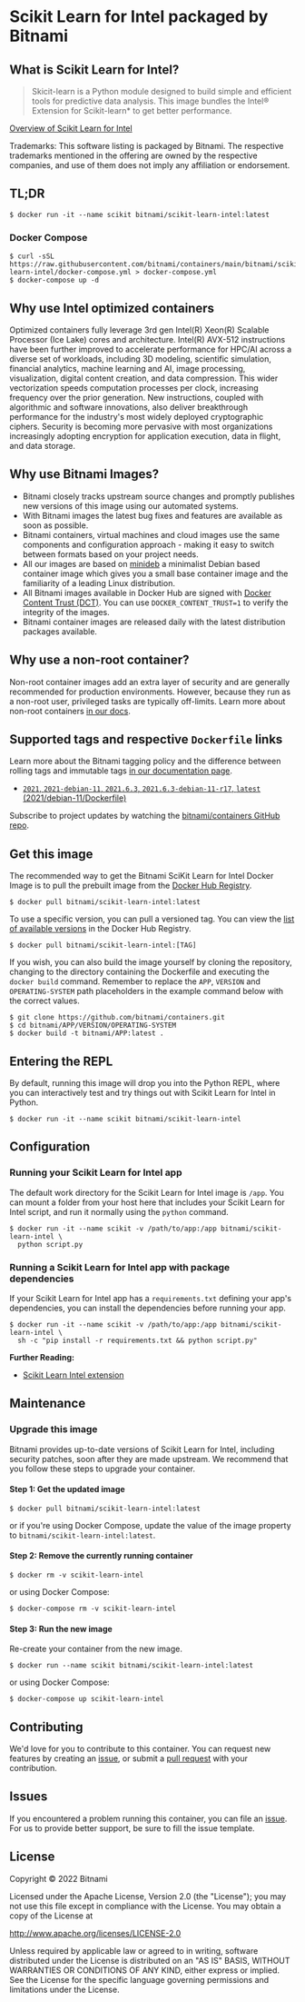 # Scikit Learn for Intel packaged by Bitnami

## What is Scikit Learn for Intel?

> Skicit-learn is a Python module designed to build simple and efficient tools for predictive data analysis. This image bundles the Intel&reg; Extension for Scikit-learn* to get better performance.

[Overview of Scikit Learn for Intel](https://github.com/intel/scikit-learn-intelex)

Trademarks: This software listing is packaged by Bitnami. The respective trademarks mentioned in the offering are owned by the respective companies, and use of them does not imply any affiliation or endorsement.

## TL;DR

```console
$ docker run -it --name scikit bitnami/scikit-learn-intel:latest
```

### Docker Compose

```console
$ curl -sSL https://raw.githubusercontent.com/bitnami/containers/main/bitnami/scikit-learn-intel/docker-compose.yml > docker-compose.yml
$ docker-compose up -d
```
## Why use Intel optimized containers

Optimized containers fully leverage 3rd gen Intel(R) Xeon(R) Scalable Processor (Ice Lake) cores and architecture. Intel(R) AVX-512 instructions have been further improved to accelerate performance for HPC/AI across a diverse set of workloads, including 3D modeling, scientific simulation, financial analytics, machine learning and AI, image processing, visualization, digital content creation, and data compression.  This wider vectorization speeds computation processes per clock, increasing frequency over the prior generation. New instructions, coupled with algorithmic and software innovations, also deliver breakthrough performance for the industry's most widely deployed cryptographic ciphers. Security is becoming more pervasive with most organizations increasingly adopting encryption for application execution, data in flight, and data storage.

## Why use Bitnami Images?

* Bitnami closely tracks upstream source changes and promptly publishes new versions of this image using our automated systems.
* With Bitnami images the latest bug fixes and features are available as soon as possible.
* Bitnami containers, virtual machines and cloud images use the same components and configuration approach - making it easy to switch between formats based on your project needs.
* All our images are based on [minideb](https://github.com/bitnami/minideb) a minimalist Debian based container image which gives you a small base container image and the familiarity of a leading Linux distribution.
* All Bitnami images available in Docker Hub are signed with [Docker Content Trust (DCT)](https://docs.docker.com/engine/security/trust/content_trust/). You can use `DOCKER_CONTENT_TRUST=1` to verify the integrity of the images.
* Bitnami container images are released daily with the latest distribution packages available.

## Why use a non-root container?

Non-root container images add an extra layer of security and are generally recommended for production environments. However, because they run as a non-root user, privileged tasks are typically off-limits. Learn more about non-root containers [in our docs](https://docs.bitnami.com/tutorials/work-with-non-root-containers/).

## Supported tags and respective `Dockerfile` links

Learn more about the Bitnami tagging policy and the difference between rolling tags and immutable tags [in our documentation page](https://docs.bitnami.com/tutorials/understand-rolling-tags-containers/).


* [`2021`, `2021-debian-11`, `2021.6.3`, `2021.6.3-debian-11-r17`, `latest` (2021/debian-11/Dockerfile)](https://github.com/bitnami/containers/blob/main/bitnami/scikit-learn-intel/2021/debian-11/Dockerfile)

Subscribe to project updates by watching the [bitnami/containers GitHub repo](https://github.com/bitnami/containers).

## Get this image

The recommended way to get the Bitnami SciKit Learn for Intel Docker Image is to pull the prebuilt image from the [Docker Hub Registry](https://hub.docker.com/r/bitnami/scikit-learn-intel).

```console
$ docker pull bitnami/scikit-learn-intel:latest
```

To use a specific version, you can pull a versioned tag. You can view the [list of available versions](https://hub.docker.com/r/bitnami/scikit-learn-intel/tags/) in the Docker Hub Registry.

```console
$ docker pull bitnami/scikit-learn-intel:[TAG]
```

If you wish, you can also build the image yourself by cloning the repository, changing to the directory containing the Dockerfile and executing the `docker build` command. Remember to replace the `APP`, `VERSION` and `OPERATING-SYSTEM` path placeholders in the example command below with the correct values.

```console
$ git clone https://github.com/bitnami/containers.git
$ cd bitnami/APP/VERSION/OPERATING-SYSTEM
$ docker build -t bitnami/APP:latest .
```

## Entering the REPL

By default, running this image will drop you into the Python REPL, where you can interactively test and try things out with Scikit Learn for Intel in Python.

```console
$ docker run -it --name scikit bitnami/scikit-learn-intel
```

## Configuration

### Running your Scikit Learn for Intel app

The default work directory for the Scikit Learn for Intel image is `/app`. You can mount a folder from your host here that includes your Scikit Learn for Intel script, and run it normally using the `python` command.

```console
$ docker run -it --name scikit -v /path/to/app:/app bitnami/scikit-learn-intel \
  python script.py
```

### Running a Scikit Learn for Intel app with package dependencies

If your Scikit Learn for Intel app has a `requirements.txt` defining your app's dependencies, you can install the dependencies before running your app.

```console
$ docker run -it --name scikit -v /path/to/app:/app bitnami/scikit-learn-intel \
  sh -c "pip install -r requirements.txt && python script.py"
```

**Further Reading:**

  - [Scikit Learn Intel extension](https://intel.github.io/scikit-learn-intelex/)

## Maintenance

### Upgrade this image

Bitnami provides up-to-date versions of Scikit Learn for Intel, including security patches, soon after they are made upstream. We recommend that you follow these steps to upgrade your container.

#### Step 1: Get the updated image

```console
$ docker pull bitnami/scikit-learn-intel:latest
```

or if you're using Docker Compose, update the value of the image property to `bitnami/scikit-learn-intel:latest`.

#### Step 2: Remove the currently running container

```console
$ docker rm -v scikit-learn-intel
```

or using Docker Compose:

```console
$ docker-compose rm -v scikit-learn-intel
```

#### Step 3: Run the new image

Re-create your container from the new image.

```console
$ docker run --name scikit bitnami/scikit-learn-intel:latest
```

or using Docker Compose:

```console
$ docker-compose up scikit-learn-intel
```

## Contributing

We'd love for you to contribute to this container. You can request new features by creating an [issue](https://github.com/bitnami/containers/issues), or submit a [pull request](https://github.com/bitnami/containers/pulls) with your contribution.

## Issues

If you encountered a problem running this container, you can file an [issue](https://github.com/bitnami/containers/issues/new/choose). For us to provide better support, be sure to fill the issue template.

## License

Copyright &copy; 2022 Bitnami

Licensed under the Apache License, Version 2.0 (the "License");
you may not use this file except in compliance with the License.
You may obtain a copy of the License at

  <http://www.apache.org/licenses/LICENSE-2.0>

Unless required by applicable law or agreed to in writing, software
distributed under the License is distributed on an "AS IS" BASIS,
WITHOUT WARRANTIES OR CONDITIONS OF ANY KIND, either express or implied.
See the License for the specific language governing permissions and
limitations under the License.
